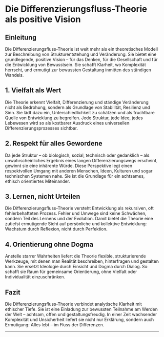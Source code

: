 # Die Differenzierungsfluss-Theorie als positive Vision


## Einleitung

Die Differenzierungsfluss-Theorie ist weit mehr als ein theoretisches Modell zur Beschreibung von Strukturentstehung und Veränderung. Sie bietet eine grundlegende, positive Vision – für das Denken, für die Gesellschaft und für die Entwicklung von Bewusstsein. Sie schafft Klarheit, wo Komplexität herrscht, und ermutigt zur bewussten Gestaltung inmitten des ständigen Wandels.

## 1. Vielfalt als Wert

Die Theorie erkennt Vielfalt, Differenzierung und ständige Veränderung nicht als Bedrohung, sondern als Grundlage von Stabilität, Resilienz und Sinn. Sie lädt dazu ein, Unterschiedlichkeit zu schätzen und als fruchtbare Quelle von Entwicklung zu begreifen. Jede Struktur, jede Idee, jedes Lebewesen wird so als kostbarer Ausdruck eines universellen Differenzierungsprozesses sichtbar.

## 2. Respekt für alles Gewordene

Da jede Struktur – ob biologisch, sozial, technisch oder gedanklich – als unwahrscheinliches Ergebnis eines langen Differenzierungswegs erscheint, gewinnt sie eine inhärente Würde. Diese Perspektive legt einen respektvollen Umgang mit anderen Menschen, Ideen, Kulturen und sogar technischen Systemen nahe. Sie ist die Grundlage für ein achtsames, ethisch orientiertes Miteinander.

## 3. Lernen, nicht Urteilen

Die Differenzierungsfluss-Theorie versteht Entwicklung als rekursiven, oft fehlerbehafteten Prozess. Fehler und Umwege sind keine Schwächen, sondern Teil des Lernens und der Evolution. Damit bietet die Theorie eine zutiefst ermutigende Sicht auf persönliche und kollektive Entwicklung: Wachstum durch Reflexion, nicht durch Perfektion.

## 4. Orientierung ohne Dogma

Anstelle starrer Wahrheiten liefert die Theorie flexible, strukturierende Werkzeuge, mit denen man Realität beschreiben, hinterfragen und gestalten kann. Sie ersetzt Ideologie durch Einsicht und Dogma durch Dialog. So schafft sie Raum für gemeinsame Orientierung, ohne Vielfalt oder Individualität einzuschränken.

## Fazit

Die Differenzierungsfluss-Theorie verbindet analytische Klarheit mit ethischer Tiefe. Sie ist eine Einladung zur bewussten Teilnahme am Werden der Welt – achtsam, offen und gestaltungsfreudig. In einer Zeit wachsender Komplexität und Unsicherheit liefert sie nicht nur Erklärung, sondern auch Ermutigung: Alles lebt – im Fluss der Differenzen.

---
